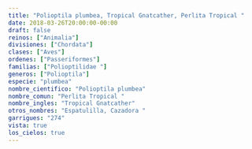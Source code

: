 ```yaml
---
title: "Polioptila plumbea, Tropical Gnatcather, Perlita Tropical "
date: 2018-03-26T20:00:00-00:00
draft: false
reinos: ["Animalia"]
divisiones: ["Chordata"]
clases: ["Aves"]
ordenes: ["Passeriformes"]
familias: ["Polioptilidae "]
generos: ["Polioptila"]
especie: "plumbea"
nombre_cientifico: "Polioptila plumbea"
nombre_comun: "Perlita Tropical "
nombre_ingles: "Tropical Gnatcather"
otros_nombres: "Espatulilla, Cazadora "
garrigues: "274"
vista: true
los_cielos: true
---
```

